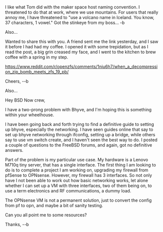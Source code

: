 I like what Tom did with the maker space host naming convention. I threatened to do that at work, where we use mountains. For users that really annoy me, I have threatened to "use a volcano name in Iceland. You know, 37 characters, 1 vowel." Got the stinkeye from my boss...
-b

Also...

Wanted to share this with you. A friend sent me the link yesterday, and I saw it before I had had my coffee. I opened it with some trepidation, but as I read the post, a big grin creased my face, and I went to the kitchen to brew coffee with a spring in my step.

https://www.reddit.com/r/openzfs/comments/1niu6h7/when_a_decompression_zip_bomb_meets_zfs_19_pb/

Cheers,
--b

Also...

Hey BSD Now crew,

I have a two-prong problem with Bhyve, and I'm hoping this is something within your wheelhouse.

I have been going back and forth trying to find a definitive guide to setting up bhyve, especially the networking. I have seen guides online that say to set up bhyve networking through ifconfig, setting up a bridge, while others say to use vm switch create, and I haven't seen the best way to do. I posted a couple of questions to the FreeBSD forums, and again, got no definitive answers.

Part of the problem is my particular use case. My hardware is a Lenovo M710q tiny server, that has a single interface. The first thing I am looking to do is to complete a project I am working on, upgrading my firewall from pfSense to OPNsense. However, my firewall has 3 interfaces. So not only have I not been able to work out how basic networking works, let alone whether I can set up a VM with three interfaces, two of them being on, to use a term electronics and RF communications, a dummy load.

The OPNsense VM is not a permanent solution, just to convert the config from pf to opn, and maybe a bit of sanity testing.

Can you all point me to some resources?

Thanks,
--b
